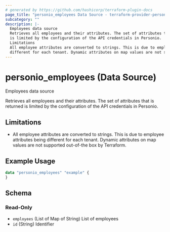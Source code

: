 ```yaml
---
# generated by https://github.com/hashicorp/terraform-plugin-docs
page_title: "personio_employees Data Source - terraform-provider-personio"
subcategory: ""
description: |-
  Employees data source
  Retrieves all employees and their attributes. The set of attributes that is returned
  is limited by the configuration of the API credentials in Personio.
  Limitations
  All employee attributes are converted to strings. This is due to employee attributes being
  different for each tenant. Dynamic attributes on map values are not supported out-of-the box by Terraform.
---
```


# personio_employees (Data Source)

Employees data source

Retrieves all employees and their attributes. The set of attributes that is returned
is limited by the configuration of the API credentials in Personio.

## Limitations

- All employee attributes are converted to strings. This is due to employee attributes being
  different for each tenant. Dynamic attributes on map values are not supported out-of-the box by Terraform.

## Example Usage

```terraform
data "personio_employees" "example" {
}
```

<!-- schema generated by tfplugindocs -->
## Schema

### Read-Only

- `employees` (List of Map of String) List of employees
- `id` (String) Identifier


